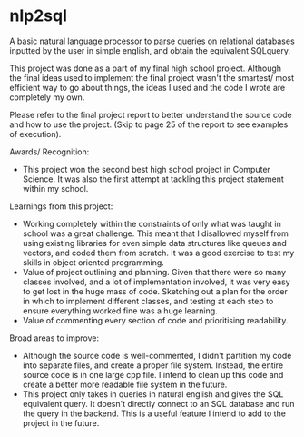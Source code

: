 # nlp2sql
A basic natural language processor to parse queries on relational databases inputted by the user in simple english, and obtain the equivalent SQLquery. 

This project was done as a part of my final high school project. Although the final ideas used to implement the final project wasn't the smartest/ most efficient way to go about things, the ideas I used and the code I wrote are completely my own.

Please refer to the final project report to better understand the source code and how to use the project. (Skip to page 25 of the report to see examples of execution).

Awards/ Recognition: 
- This project won the second best high school project in Computer Science. It was also the first attempt at tackling this project statement within my school.

Learnings from this project:
- Working completely within the constraints of only what was taught in school was a great challenge. This meant that I disallowed myself from using existing libraries for even simple data structures like queues and vectors, and coded them from scratch. It was a good exercise to test my skills in object oriented programming.
- Value of project outlining and planning. Given that there were so many classes involved, and a lot of implementation involved, it was very easy to get lost in the huge mass of code. Sketching out a plan for the order in which to implement different classes, and testing at each step to ensure everything worked fine was a huge learning.
- Value of commenting every section of code and prioritising readability. 

Broad areas to improve:
- Although the source code is well-commented, I didn't partition my code into separate files, and create a proper file system. Instead, the entire source code is in one large cpp file. I intend to clean up this code and create a better more readable file system in the future.
- This project only takes in queries in natural english and gives the SQL equivalent query. It doesn't directly connect to an SQL database and run the query in the backend. This is a useful feature I intend to add to the project in the future.




